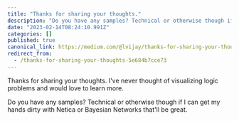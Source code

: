 ```yaml
---
title: "Thanks for sharing your thoughts."
description: "Do you have any samples? Technical or otherwise though if I can get my hands dirty with Netica or Bayesian Networks that'll be great."
date: "2023-02-14T08:24:10.991Z"
categories: []
published: true
canonical_link: https://medium.com/@lvijay/thanks-for-sharing-your-thoughts-5e684b7cce73
redirect_from:
  - /thanks-for-sharing-your-thoughts-5e684b7cce73
---
```


Thanks for sharing your thoughts. I've never thought of visualizing logic problems and would love to learn more.

Do you have any samples? Technical or otherwise though if I can get my hands dirty with Netica or Bayesian Networks that'll be great.
